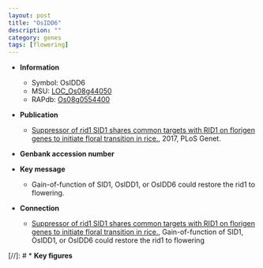 ```yaml
---
layout: post
title: "OsIDD6"
description: ""
category: genes
tags: [flowering]
---
```


* **Information**  
    + Symbol: OsIDD6  
    + MSU: [LOC_Os08g44050](http://rice.plantbiology.msu.edu/cgi-bin/ORF_infopage.cgi?orf=LOC_Os08g44050)  
    + RAPdb: [Os08g0554400](http://rapdb.dna.affrc.go.jp/viewer/gbrowse_details/irgsp1?name=Os08g0554400)  

* **Publication**  
    + [Suppressor of rid1 SID1 shares common targets with RID1 on florigen genes to initiate floral transition in rice.](http://www.ncbi.nlm.nih.gov/pubmed?term=Suppressor+of+rid1+SID1+shares+common+targets+with+RID1+on+florigen+genes+to+initiate+floral+transition+in+rice.%5BTitle%5D), 2017, PLoS Genet.

* **Genbank accession number**  

* **Key message**  
    + Gain-of-function of SID1, OsIDD1, or OsIDD6 could restore the rid1 to flowering.

* **Connection**  
    + [Suppressor of rid1 SID1 shares common targets with RID1 on florigen genes to initiate floral transition in rice.](http://www.ncbi.nlm.nih.gov/pubmed?term=Suppressor+of+rid1+SID1+shares+common+targets+with+RID1+on+florigen+genes+to+initiate+floral+transition+in+rice.%5BTitle%5D), Gain-of-function of SID1, OsIDD1, or OsIDD6 could restore the rid1 to flowering

[//]: # * **Key figures**  


